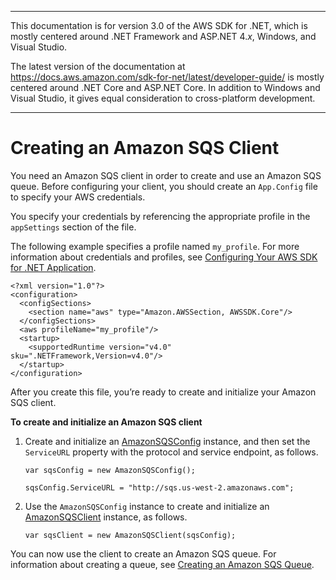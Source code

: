 --------

This documentation is for version 3\.0 of the AWS SDK for \.NET, which is mostly centered around \.NET Framework and ASP\.NET 4\.*x*, Windows, and Visual Studio\.

The latest version of the documentation at [https://docs\.aws\.amazon\.com/sdk\-for\-net/latest/developer\-guide/](../../latest/developer-guide/welcome.html) is mostly centered around \.NET Core and ASP\.NET Core\. In addition to Windows and Visual Studio, it gives equal consideration to cross\-platform development\.

--------

# Creating an Amazon SQS Client<a name="InitSQSClient"></a>

You need an Amazon SQS client in order to create and use an Amazon SQS queue\. Before configuring your client, you should create an `App.Config` file to specify your AWS credentials\.

You specify your credentials by referencing the appropriate profile in the `appSettings` section of the file\.

The following example specifies a profile named `my_profile`\. For more information about credentials and profiles, see [Configuring Your AWS SDK for \.NET Application](net-dg-config.md)\.

```
<?xml version="1.0"?>
<configuration>
  <configSections>
    <section name="aws" type="Amazon.AWSSection, AWSSDK.Core"/>
  </configSections>
  <aws profileName="my_profile"/>
  <startup>
    <supportedRuntime version="v4.0" sku=".NETFramework,Version=v4.0"/>
  </startup>
</configuration>
```

After you create this file, you’re ready to create and initialize your Amazon SQS client\.

**To create and initialize an Amazon SQS client**

1. Create and initialize an [AmazonSQSConfig](https://docs.aws.amazon.com/sdkfornet/v3/apidocs/items/SQS/TSQSConfig.html) instance, and then set the `ServiceURL` property with the protocol and service endpoint, as follows\.

   ```
   var sqsConfig = new AmazonSQSConfig();
   
   sqsConfig.ServiceURL = "http://sqs.us-west-2.amazonaws.com";
   ```

1. Use the `AmazonSQSConfig` instance to create and initialize an [AmazonSQSClient](https://docs.aws.amazon.com/sdkfornet/v3/apidocs/items/SQS/TSQSClient.html) instance, as follows\.

   ```
   var sqsClient = new AmazonSQSClient(sqsConfig);
   ```

You can now use the client to create an Amazon SQS queue\. For information about creating a queue, see [Creating an Amazon SQS Queue](CreateQueue.md#create-sqs-queue)\.